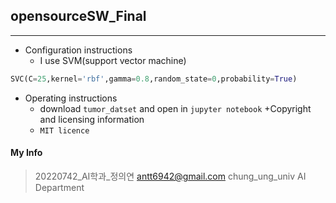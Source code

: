 ## opensourceSW_Final
------------
+ Configuration instructions
  + I use SVM(support vector machine)
``` Python
SVC(C=25,kernel='rbf',gamma=0.8,random_state=0,probability=True)
```
+ Operating instructions
  + download `tumor_datset` and open in `jupyter notebook`
+Copyright and licensing information
  + `MIT licence` 

#### My Info
> 20220742_AI학과_정의연
> antt6942@gmail.com
> chung_ung_univ AI Department

